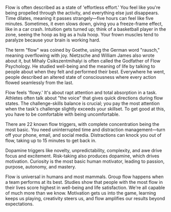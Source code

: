 Flow is often described as a state of 'effortless effort.' You feel like you're being propelled through the activity, and everything else just disappears. Time dilates, meaning it passes strangely—five hours can feel like five minutes. Sometimes, it even slows down, giving you a freeze-frame effect, like in a car crash. Intuition gets turned up; think of a basketball player in the zone, seeing the hoop as big as a hula hoop. Your frown muscles tend to paralyze because your brain is working hard.

The term "flow" was coined by Goethe, using the German word "rausch," meaning overflowing with joy. Nietzsche and William James also wrote about it, but Mihaly Csikszentmihalyi is often called the Godfather of Flow Psychology. He studied well-being and the meaning of life by talking to people about when they felt and performed their best. Everywhere he went, people described an altered state of consciousness where every action flowed seamlessly from the last.

Flow feels 'flowy.' It's about rapt attention and total absorption in a task. Athletes often talk about "the voice" that gives quick directions during flow states. The challenge-skills balance is crucial; you pay the most attention when the task's challenge slightly exceeds your skillset. To get good at this, you have to be comfortable with being uncomfortable.

There are 22 known flow triggers, with complete concentration being the most basic. You need uninterrupted time and distraction management—turn off your phone, email, and social media. Distractions can knock you out of flow, taking up to 15 minutes to get back in.

Dopamine triggers like novelty, unpredictability, complexity, and awe drive focus and excitement. Risk-taking also produces dopamine, which drives motivation. Curiosity is the most basic human motivator, leading to passion, purpose, autonomy, and mastery.

Flow is universal in humans and most mammals. Group flow happens when a team performs at its best. Studies show that people with the most flow in their lives score highest in well-being and life satisfaction. We're all capable of much more than we know. Motivation gets us into the game, learning keeps us playing, creativity steers us, and flow amplifies our results beyond expectations.